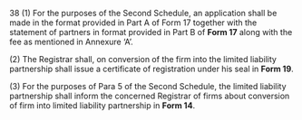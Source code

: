 38
(1)	For the purposes of the Second Schedule, an application shall be made in the format provided in Part A of Form 17 together with the statement of partners in format provided in Part B of **Form 17** along with the fee as mentioned in Annexure ‘A’.

(2)	The Registrar shall, on conversion of the firm into the limited liability partnership shall issue a certificate of registration under his seal in **Form 19**.

(3) For the purposes of Para 5 of the Second Schedule, the limited liability partnership shall inform the concerned Registrar of firms about conversion of firm into limited liability partnership in **Form 14**.
